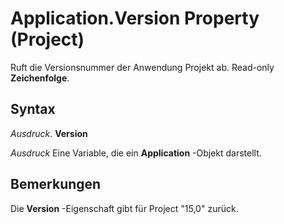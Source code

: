 
# Application.Version Property (Project)

Ruft die Versionsnummer der Anwendung Projekt ab. Read-only  **Zeichenfolge**.


## Syntax

 _Ausdruck_. **Version**

 _Ausdruck_ Eine Variable, die ein **Application** -Objekt darstellt.


## Bemerkungen

Die  **Version** -Eigenschaft gibt für Project "15,0" zurück.

